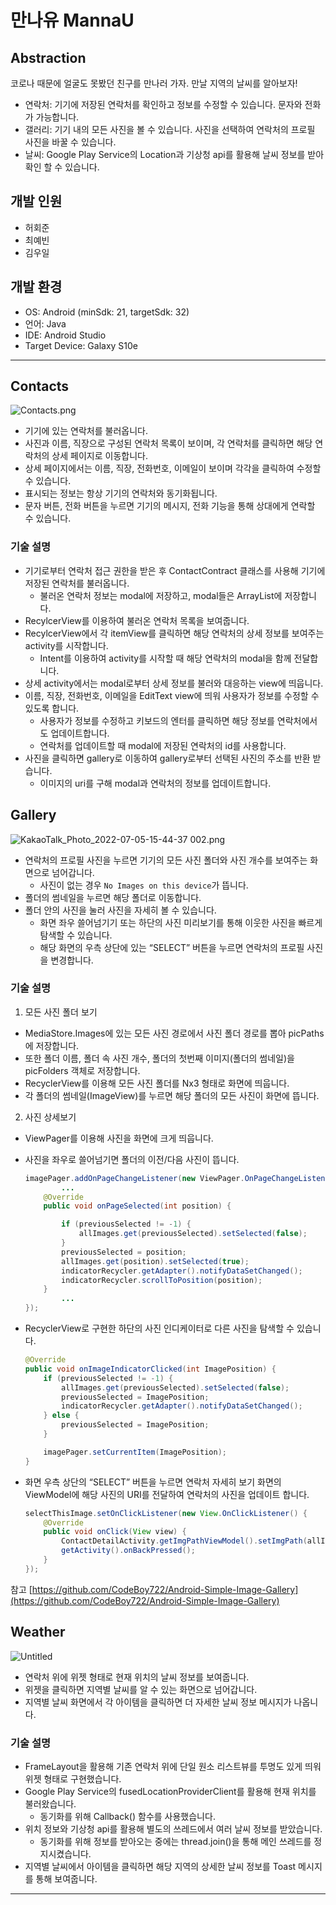 # 만나유 MannaU


## ****Abstraction****

코로나 때문에 얼굴도 못봤던 친구를 만나러 가자. 만날 지역의 날씨를 알아보자!

- 연락처: 기기에 저장된 연락처를 확인하고 정보를 수정할 수 있습니다. 문자와 전화가 가능합니다.
- 갤러리: 기기 내의 모든 사진을 볼 수 있습니다. 사진을 선택하여 연락처의 프로필 사진을 바꿀 수 있습니다.
- 날씨: Google Play Service의 Location과 기상청 api를 활용해 날씨 정보를 받아 확인 할 수 있습니다.

## 개발 인원

- 허회준
- 최예빈
- 김우일

## 개발 환경

- OS: Android (minSdk: 21, targetSdk: 32)
- 언어: Java
- IDE: Android Studio
- Target Device: Galaxy S10e

---

## Contacts

![Contacts.png](https://user-images.githubusercontent.com/69137469/177309514-59fa1df2-7d92-461d-9351-8e5e9a4c5589.png)

- 기기에 있는 연락처를 불러옵니다.
- 사진과 이름, 직장으로 구성된 연락처 목록이 보이며, 각 연락처를 클릭하면 해당 연락처의 상세 페이지로 이동합니다.
- 상세 페이지에서는 이름, 직장, 전화번호, 이메일이 보이며 각각을 클릭하여 수정할 수 있습니다.
- 표시되는 정보는 항상 기기의 연락처와 동기화됩니다.
- 문자 버튼, 전화 버튼을 누르면 기기의 메시지, 전화 기능을 통해 상대에게 연락할 수 있습니다.

### 기술 설명

- 기기로부터 연락처 접근 권한을 받은 후 ContactContract 클래스를 사용해 기기에 저장된 연락처를 불러옵니다.
    - 불러온 연락처 정보는 modal에 저장하고, modal들은 ArrayList에 저장합니다.
- RecylcerView를 이용하여 불러온 연락처 목록을 보여줍니다.
- RecylcerView에서 각 itemView를 클릭하면 해당 연락처의 상세 정보를 보여주는 activity를 시작합니다.
    - Intent를 이용하여 activity를 시작할 때 해당 연락처의 modal을 함께 전달합니다.
- 상세 activity에서는 modal로부터 상세 정보를 불러와 대응하는 view에 띄웁니다.
- 이름, 직장, 전화번호, 이메일을 EditText view에 띄워 사용자가 정보를 수정할 수 있도록 합니다.
    - 사용자가 정보를 수정하고 키보드의 엔터를 클릭하면 해당 정보를 연락처에서도 업데이트합니다.
    - 연락처를 업데이트할 때 modal에 저장된 연락처의 id를 사용합니다.
- 사진을 클릭하면 gallery로 이동하여 gallery로부터 선택된 사진의 주소를 반환 받습니다.
    - 이미지의 uri를 구해 modal과 연락처의 정보를 업데이트합니다.

## Gallery

![KakaoTalk_Photo_2022-07-05-15-44-37 002.png](https://user-images.githubusercontent.com/69137469/177309664-9bebca0b-b38d-4320-bb8d-aa34a5f9fd14.png)

- 연락처의 프로필 사진을 누르면 기기의 모든 사진 폴더와 사진 개수를 보여주는 화면으로 넘어갑니다.
    - 사진이 없는 경우 `No Images on this device`가 뜹니다.
- 폴더의 썸네일을 누르면 해당 폴더로 이동합니다.
- 폴더 안의 사진을 눌러 사진을 자세히 볼 수 있습니다.
    - 화면 좌우 쓸어넘기기 또는 하단의 사진 미리보기를 통해 이웃한 사진을 빠르게 탐색할 수 있습니다.
    - 해당 화면의 우측 상단에 있는 “SELECT” 버튼을 누르면 연락처의 프로필 사진을 변경합니다.

### **기술 설명**

1. 모든 사진 폴더 보기
- MediaStore.Images에 있는 모든 사진 경로에서 사진 폴더 경로를 뽑아 picPaths에 저장합니다.
- 또한 폴더 이름, 폴더 속 사진 개수, 폴더의 첫번째 이미지(폴더의 썸네일)을 picFolders 객체로 저장합니다.
- RecyclerView를 이용해 모든 사진 폴더를 Nx3 형태로 화면에 띄웁니다.
- 각 폴더의 썸네일(ImageView)를  누르면 해당 폴더의 모든 사진이 화면에 뜹니다.
2. 사진 상세보기
- ViewPager를 이용해 사진을 화면에 크게 띄웁니다.
- 사진을 좌우로 쓸어넘기면 폴더의 이전/다음 사진이 뜹니다.
    
    ```java
    imagePager.addOnPageChangeListener(new ViewPager.OnPageChangeListener() {
    		...
        @Override
        public void onPageSelected(int position) {
    
            if (previousSelected != -1) {
                allImages.get(previousSelected).setSelected(false);
            }
            previousSelected = position;
            allImages.get(position).setSelected(true);
            indicatorRecycler.getAdapter().notifyDataSetChanged();
            indicatorRecycler.scrollToPosition(position);
        }
    		...
    });
    ```
    
- RecyclerView로 구현한 하단의 사진 인디케이터로 다른 사진을 탐색할 수 있습니다.
    
    ```java
    @Override
    public void onImageIndicatorClicked(int ImagePosition) {
        if (previousSelected != -1) {
            allImages.get(previousSelected).setSelected(false);
            previousSelected = ImagePosition;
            indicatorRecycler.getAdapter().notifyDataSetChanged();
        } else {
            previousSelected = ImagePosition;
        }
    
        imagePager.setCurrentItem(ImagePosition);
    }
    ```
    
- 화면 우측 상단의 “SELECT” 버튼을 누르면 연락처 자세히 보기 화면의 ViewModel에 해당 사진의 URI를 전달하여 연락처의 사진을 업데이트 합니다.
    
    ```java
    selectThisImage.setOnClickListener(new View.OnClickListener() {
        @Override
        public void onClick(View view) {
            ContactDetailActivity.getImgPathViewModel().setImgPath(allImages.get(position).getPicturePath());
            getActivity().onBackPressed();
        }
    });
    ```
    

참고 [https://github.com/CodeBoy722/Android-Simple-Image-Gallery](https://github.com/CodeBoy722/Android-Simple-Image-Gallery)

## Weather

![Untitled](https://user-images.githubusercontent.com/69137469/177309773-74bf6b6b-90aa-4120-87f2-d7e72d8ed4ab.png)

- 연락처 위에 위젯 형태로 현재 위치의 날씨 정보를 보여줍니다.
- 위젯을 클릭하면 지역별 날씨를 알 수 있는 화면으로 넘어갑니다.
- 지역별 날씨 화면에서 각 아이템을 클릭하면 더 자세한 날씨 정보 메시지가 나옵니다.

### **기술 설명**

- FrameLayout을 활용해 기존 연락처 위에 단일 원소 리스트뷰를 투명도 있게 띄워 위젯 형태로 구현했습니다.
- Google Play Service의 fusedLocationProviderClient를 활용해 현재 위치를 불러왔습니다.
    - 동기화를 위해 Callback() 함수를 사용했습니다.
- 위치 정보와 기상청 api를 활용해 별도의 쓰레드에서 여러 날씨 정보를 받았습니다.
    - 동기화를 위해 정보를 받아오는 중에는 thread.join()을 통해 메인 쓰레드를 정지시켰습니다.
- 지역별 날씨에서 아이템을 클릭하면 해당 지역의 상세한 날씨 정보를 Toast 메시지를 통해 보여줍니다.

---

